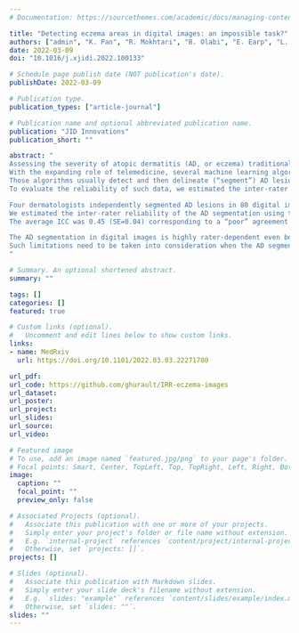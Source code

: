 ```yaml
---
# Documentation: https://sourcethemes.com/academic/docs/managing-content/

title: "Detecting eczema areas in digital images: an impossible task?"
authors: ["admin", "K. Pan", "R. Mokhtari", "B. Olabi", "E. Earp", "L. Steele", "H. C. Williams", "R. J. Tanaka"]
date: 2022-03-09
doi: "10.1016/j.xjidi.2022.100133"

# Schedule page publish date (NOT publication's date).
publishDate: 2022-03-09

# Publication type.
publication_types: ["article-journal"]

# Publication name and optional abbreviated publication name.
publication: "JID Innovations"
publication_short: ""

abstract: "
Assessing the severity of atopic dermatitis (AD, or eczema) traditionally relies on a face-to-face assessment by healthcare professionals, and may suffer from inter- and intra-rater variability.
With the expanding role of telemedicine, several machine learning algorithms have been proposed to automatically assess AD severity from digital images.
Those algorithms usually detect and then delineate (“segment”) AD lesions before assessing lesional severity, and are trained using the data of AD areas detected by healthcare professionals.
To evaluate the reliability of such data, we estimated the inter-rater reliability of AD segmentation in digital images.

Four dermatologists independently segmented AD lesions in 80 digital images collected in a published clinical trial.
We estimated the inter-rater reliability of the AD segmentation using the intra-class correlation coefficients (ICCs) at the pixel-level and the area-levels for different resolutions of the images.
The average ICC was 0.45 (SE=0.04) corresponding to a “poor” agreement between raters, while the degree of agreement for AD segmentation varied from image to image.

The AD segmentation in digital images is highly rater-dependent even between dermatologists.
Such limitations need to be taken into consideration when the AD segmentation data are used to train machine learning algorithms that assess eczema severity.
"

# Summary. An optional shortened abstract.
summary: ""

tags: []
categories: []
featured: true

# Custom links (optional).
#   Uncomment and edit lines below to show custom links.
links:
- name: MedRxiv
  url: https://doi.org/10.1101/2022.03.03.22271780

url_pdf:
url_code: https://github.com/ghurault/IRR-eczema-images
url_dataset:
url_poster:
url_project:
url_slides:
url_source:
url_video:

# Featured image
# To use, add an image named `featured.jpg/png` to your page's folder. 
# Focal points: Smart, Center, TopLeft, Top, TopRight, Left, Right, BottomLeft, Bottom, BottomRight.
image:
  caption: ""
  focal_point: ""
  preview_only: false

# Associated Projects (optional).
#   Associate this publication with one or more of your projects.
#   Simply enter your project's folder or file name without extension.
#   E.g. `internal-project` references `content/project/internal-project/index.md`.
#   Otherwise, set `projects: []`.
projects: []

# Slides (optional).
#   Associate this publication with Markdown slides.
#   Simply enter your slide deck's filename without extension.
#   E.g. `slides: "example"` references `content/slides/example/index.md`.
#   Otherwise, set `slides: ""`.
slides: ""
---
```

